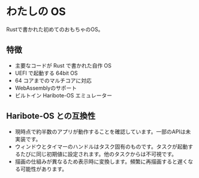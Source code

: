 # わたしの OS

Rustで書かれた初めてのおもちゃのOS。

## 特徴

* 主要なコードが Rust で書かれた自作 OS
* UEFI で起動する 64bit OS
* 64 コアまでのマルチコアに対応
* WebAssemblyのサポート
* ビルトイン Haribote-OS エミュレーター

## Haribote-OS との互換性

* 現時点で約半数のアプリが動作することを確認しています。一部のAPIは未実装です。
* ウィンドウとタイマーのハンドルはタスク固有のものです。タスクが起動するたびに同じ初期値に設定されます。他のタスクからは不可視です。
* 描画の仕組みが異なるため表示時に変換します。頻繁に再描画すると遅くなる可能性があります。
